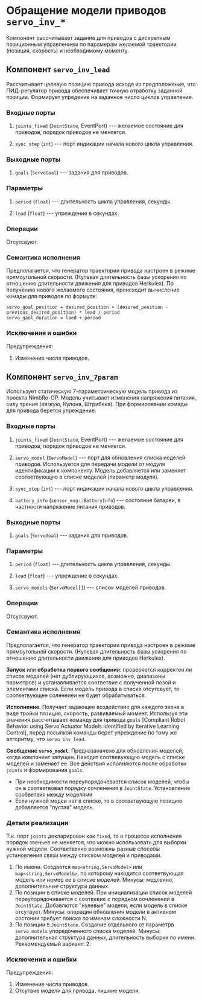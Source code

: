 Обращение модели приводов `servo_inv_*`
=======================


Компонент рассчитывает задание для приводов с дискретным позиционным управлением 
по парамерам желаемой траектории (позиция, скорость) и необходимому моменту.

Компонент  `servo_inv_lead`
---------------------------

Рассчитывает целевую позицию привода исходя из предположение, что ПИД-регулятор привода обеспечивает точную отработку заданной позиции.
Формирует упредение на заданное число циклов управления.

### Входные порты

1. `joints_fixed` (`JointState`, EventPort) --- желаемое состояние для приводов, порядок приводов не меняется.

1. `sync_step` (`int`) --- порт индикации начала нового цикла управления.

### Выходные порты

1. `goals` (`ServoGoal`) --- задания для приводов.

### Параметры

1. `period` (`float`) --- длительность цикла управления, секунды.

1. `lead` (`float`)  --- упреждение в секундах.

### Операции

Отсутсвуют.

### Семантика исполнения

Предполагается, что генератор траектории привода настроен в режиме прямоугольной скорости. (Нулевая длительность фазы ускорения по отношению длительности движения для приводов Herkulex).
По получению нового желаемого состояния, происходит вычисление комады для приводов по формуле:

    servo_goal_position = desired_position + (desired_position - previous_desired_position) * lead / period
    servo_gaol_duration = laed + period


### Исключения и ошибки

Предупреждения:
1. Изменение числа приводов.


Компонент  `servo_inv_7param`
---------------------------

Использует статическую 7-параметрическую модель привода из проекта NimbRo-OP. Модель учитывает изменения напряжения питания, силу трения (вязкую, Кулона, Штрибека).
При формировании комады для привода берется упреждение.

### Входные порты

1. `joints_fixed` (`JointState`, EventPort) --- желаемое состояние для приводов, порядок приводов не меняется.

1. `servo_model` (`ServoModel`) --- порт для обновления списка иоделей приводов. Используется для передачи модели от модуля идентификации к компоненту. 
    Модель добавляется или заменяет соответвующую в списке моделей (параметр модуля).

1. `sync_step` (`int`) --- порт индикации начала нового цикла управления. 

2. `battery_info` (`sensor_msg::BatteryInfo`) --- состояние батареи, в частности напряжение питания приводов.

### Выходные порты

1. `goals` (`ServoGoal`) --- задания для приводов.

### Параметры

1. `period` (`float`) --- длительность цикла управления, секунды.

1. `lead` (`float`)  --- упреждение в секундах.

1. `servo_models` (`ServoModel[]`)  --- список моделей приводов. 

### Операции

Отсутсвуют.

### Семантика исполнения

Предполагается, что генератор траектории привода настроен в режиме прямоугольной скорости. (Нулевая длительность фазы ускорения по отношению длительности движения для приводов Herkulex).

**Запуск** или **обработка первого сообщения**: проверяется корректен ли список моделей (нет дублирующихся, возможно, диапазоны парметров) 
и устанавливается соответвие с полученной позой и элементами списка. Если модель привода в списке отсутсвует, то соответвующее соленеиеи не будет обрабатываться.


**Исполнение**. Получает задающее воздействие для каждого звена в виде тройки позиция, скорость, развиваемый момент. Используя эти значения рассчитывает
команду для привода `goals` [Compliant Robot Behavior using Servo Actuator Models identified by Iterative Learning Control], перед посылкой команды берет упреждение по тому же алгоритму, что `servo_inv_lead`. 

**Сообщение `servo_model`**. Предназаначено для обновления моделей, когда компонент запущен. Находит соотвевующую модель с списке моделей и заменяет ее. 
Все действия исполняются после обработки `joints` и формирования `goals`.


* При необходимости переупорядочевается список моделей, чтобы он в соответвовал порядку сочленения в `JointState`. Установление сообветвия между моделями 
* Если нужной модеи нет в списке, то в соответвующую позицию добавляется "пустая" модель.


### Детали реализации

Т.к. порт `joints` декларирован как `fixed`, то в процессе исполнения порядок звеньев не меняется, что можно использовать для выборки нужной модели.
Соответвенно возможны разные способы установления связи между списком моделей и приводами. 
1. По имени. Создается `map<string,ServoModel>` или `map<string,ServoModel&>`, по которому находится соответвующая модель или номер ее в списке моделей. 
    Минусы: медленно, дополнительные структуры данных.
2. По позиции в списке моделей. При инициализации список моделей переупорядочивается с соотвевие с порядком сочленений  в `JointState`. 
    Добавлются "нулевые" модели, если модель в списке отсутвует.
    Минусы: операция обновления модели в активном состонии требует поиска по именам сложности N.
3. По позиции в `JointState`. Создание отдельного от параметрв `servo_models` упорядоченного списка моделей.
    Минусы: дополнительная структура данных, длительность выборки по имени.
Реккомендуемый вариант: 2.

### Исключения и ошибки

Предупреждения:
1. Изменение числа приводов.
1. Отсутвие модели для привода, лишние модели.

